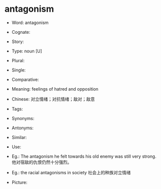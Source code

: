 # antagonism

- Word: antagonism
- Cognate: 
- Story: 

- Type: noun [U]
- Plural: 
- Single: 
- Comparative: 
- Meaning: feelings of hatred and opposition
- Chinese: 对立情绪；对抗情绪；敌对；敌意
- Tags: 
- Synonyms: 
- Antonyms: 
- Similar: 
- Use: 
- Eg.: The antagonism he felt towards his old enemy was still very strong. 他对宿敌的仇恨仍然十分强烈。
- Eg.: the racial antagonisms in society 社会上的种族对立情绪
- Picture: 

